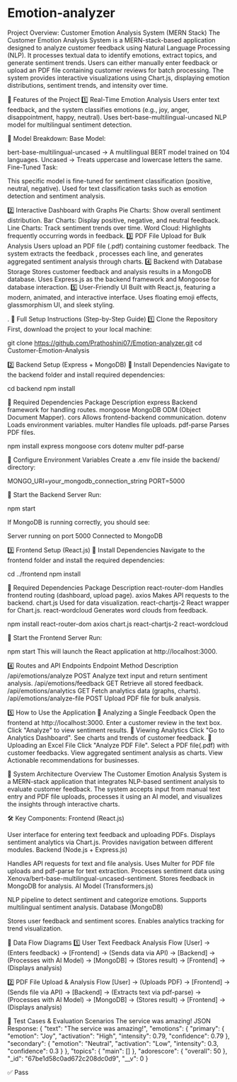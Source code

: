 # Emotion-analyzer
 Project Overview: Customer Emotion Analysis System (MERN Stack)
The Customer Emotion Analysis System is a MERN-stack-based application designed to analyze customer feedback using Natural Language Processing (NLP). It processes textual data to identify emotions, extract topics, and generate sentiment trends. Users can either manually enter feedback or upload an PDF file containing customer reviews for batch processing. The system provides interactive visualizations using Chart.js, displaying emotion distributions, sentiment trends, and intensity over time.

🚀 Features of the Project
1️⃣ Real-Time Emotion Analysis
Users enter text feedback, and the system classifies emotions (e.g., joy, anger, disappointment, happy, neutral).
Uses bert-base-multilingual-uncased NLP model for multilingual sentiment detection.

📌 Model Breakdown:
Base Model:

bert-base-multilingual-uncased → A multilingual BERT model trained on 104 languages.
Uncased → Treats uppercase and lowercase letters the same.
Fine-Tuned Task:

This specific model is fine-tuned for sentiment classification (positive, neutral, negative).
Used for text classification tasks such as emotion detection and sentiment analysis.

2️⃣ Interactive Dashboard with Graphs
Pie Charts: Show overall sentiment distribution.
Bar Charts: Display positive, negative, and neutral feedback.
Line Charts: Track sentiment trends over time.
Word Cloud: Highlights frequently occurring words in feedback.
3️⃣ PDF File Upload for Bulk Analysis
Users upload an PDF file (.pdf) containing customer feedback.
The system extracts the feedback , processes each line, and generates aggregated sentiment analysis through charts.
4️⃣ Backend with Database Storage
Stores customer feedback and analysis results in a MongoDB database.
Uses Express.js as the backend framework and Mongoose for database interaction.
5️⃣ User-Friendly UI
Built with React.js, featuring a modern, animated, and interactive interface.
Uses floating emoji effects, glassmorphism UI, and sleek styling.

.
🔧 Full Setup Instructions (Step-by-Step Guide)
1️⃣ Clone the Repository
First, download the project to your local machine:

git clone https://github.com/Prathoshini07/Emotion-analyzer.git
cd Customer-Emotion-Analysis

2️⃣ Backend Setup (Express + MongoDB)
📌 Install Dependencies
Navigate to the backend folder and install required dependencies:

cd backend
npm install

📌 Required Dependencies
Package	Description
express	Backend framework for handling routes.
mongoose	MongoDB ODM (Object Document Mapper).
cors	Allows frontend-backend communication.
dotenv	Loads environment variables.
multer	Handles file uploads.
pdf-parse	Parses PDF files.

npm install express mongoose cors dotenv multer pdf-parse

📌 Configure Environment Variables
Create a .env file inside the backend/ directory:

MONGO_URI=your_mongodb_connection_string
PORT=5000

📌 Start the Backend Server
Run:

npm start

If MongoDB is running correctly, you should see:

Server running on port 5000
Connected to MongoDB

3️⃣ Frontend Setup (React.js)
📌 Install Dependencies
Navigate to the frontend folder and install the required dependencies:

cd ../frontend
npm install

📌 Required Dependencies
Package	Description
react-router-dom	Handles frontend routing (dashboard, upload page).
axios	Makes API requests to the backend.
chart.js	Used for data visualization.
react-chartjs-2	React wrapper for Chart.js.
react-wordcloud	Generates word clouds from feedback.

npm install react-router-dom axios chart.js react-chartjs-2 react-wordcloud

📌 Start the Frontend Server
Run:

npm start
This will launch the React application at http://localhost:3000.

4️⃣ Routes and API Endpoints
Endpoint	Method	Description
/api/emotions/analyze	POST	Analyze text input and return sentiment analysis.
/api/emotions/feedback	GET	Retrieve all stored feedback.
/api/emotions/analytics	GET	Fetch analytics data (graphs, charts).
/api/emotions/analyze-file	POST	Upload PDF file for bulk analysis.

5️⃣ How to Use the Application
📌 Analyzing a Single Feedback
Open the frontend at http://localhost:3000.
Enter a customer review in the text box.
Click "Analyze" to view sentiment results.
📌 Viewing Analytics
Click "Go to Analytics Dashboard".
See charts and trends of customer feedback.
📌 Uploading an Excel File
Click "Analyze PDF File".
Select a PDF file(.pdf) with customer feedbacks.
View aggregated sentiment analysis as charts.
View Actionable recommendations for businesses.

📌 System Architecture Overview
The Customer Emotion Analysis System is a MERN-stack application that integrates NLP-based sentiment analysis to evaluate customer feedback. The system accepts input from manual text entry and PDF file uploads, processes it using an AI model, and visualizes the insights through interactive charts.

🛠️ Key Components:
Frontend (React.js)

User interface for entering text feedback and uploading PDFs.
Displays sentiment analytics via Chart.js.
Provides navigation between different modules.
Backend (Node.js + Express.js)

Handles API requests for text and file analysis.
Uses Multer for PDF file uploads and pdf-parse for text extraction.
Processes sentiment data using Xenova/bert-base-multilingual-uncased-sentiment.
Stores feedback in MongoDB for analysis.
AI Model (Transformers.js)

NLP pipeline to detect sentiment and categorize emotions.
Supports multilingual sentiment analysis.
Database (MongoDB)

Stores user feedback and sentiment scores.
Enables analytics tracking for trend visualization.

📌 Data Flow Diagrams
1️⃣ User Text Feedback Analysis Flow
[User] → (Enters feedback) → [Frontend] → (Sends data via API) → [Backend] → (Processes with AI Model) → [MongoDB] → (Stores result) → [Frontend] → (Displays analysis)

2️⃣ PDF File Upload & Analysis Flow
[User] → (Uploads PDF) → [Frontend] → (Sends file via API) → [Backend] → (Extracts text via pdf-parse) → (Processes with AI Model) → [MongoDB] → (Stores result) → [Frontend] → (Displays analysis)

📌 Test Cases & Evaluation Scenarios
The service was amazing!
JSON Response:
{
  "text": "The service was amazing!",
  "emotions": {
    "primary": {
      "emotion": "Joy",
      "activation": "High",
      "intensity": 0.79,
      "confidence": 0.79
    },
    "secondary": {
      "emotion": "Neutral",
      "activation": "Low",
      "intensity": 0.3,
      "confidence": 0.3
    }
  },
  "topics": {
    "main": []
  },
  "adorescore": {
    "overall": 50
  },
  "_id": "67be1d58c0ad672c208dc0d9",
  "__v": 0
}

✅ Pass

